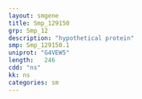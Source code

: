 ```yaml
---
layout: smgene
title: Smp_129150
grp: Smp_12
description: "hypothetical protein"
smp: Smp_129150.1
uniprot: "G4VEW5"
length:   246
cdd: "ns"
kk: ns
categories: sm
---
```

